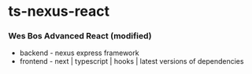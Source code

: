# ts-nexus-react
### Wes Bos Advanced React (modified)
* backend - nexus express framework
* frontend - next | typescript | hooks | latest versions of dependencies
